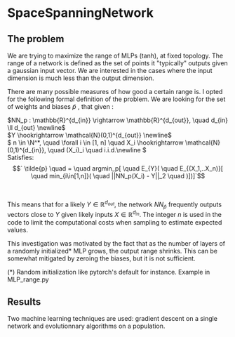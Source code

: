 # SpaceSpanningNetwork

## The problem
We are trying to maximize the range of MLPs (tanh), at fixed topology. The range of a network is defined as the set of points it "typically" outputs given a gaussian input vector. We are interested in the cases where the input dimension is much less than the output dimension.

There are many possible measures of how good a certain range is. I opted for the following formal definition of the problem. We are looking for the set of weights and biases $\tilde{p}$ , that given :

$NN_p :  \mathbb{R}^{d_{in}} \rightarrow  \mathbb{R}^{d_{out}}, \quad  d_{in} \ll d_{out} \newline$<br> 
$Y \hookrightarrow \mathcal{N}(0,1)^{d_{out}} \newline$<br>
$` n \in \N^*, \quad \forall i \in [1, n] \quad X_i \hookrightarrow \mathcal{N}(0,1)^{d_{in}}, \quad (X_i)_i \quad i.i.d.\newline `$<br>
Satisfies:<br>
$$` \tilde{p} \quad  =  \quad argmin_p[ \quad E_{Y}( \quad E_{(X_1,..X_n)}[ \quad min_{i\in[1,n]}( \quad ||NN_p(X_i) - Y||_2 \quad )])]`$$

<br>

This means that for a likely $Y \in  \mathbb{R}^{d_{out}}$, the network $NN_{\tilde{p}}$  frequently outputs vectors close to $Y$ given likely inputs $X \in  \mathbb{R}^{d_{in}}$. The integer $n$ is used in the code to limit the computational costs when sampling to estimate expected values. 

This investigation was motivated by the fact that as the number of layers of a randomly initialized* MLP grows, the output range shrinks. This can be somewhat mitigated by zeroing the biases, but it is not sufficient.

 (*) Random initialization like pytorch's default for instance. Example in MLP_range.py 

## Results

Two machine learning techniques are used: gradient descent on a single network and evolutionnary algorithms on a population. 


